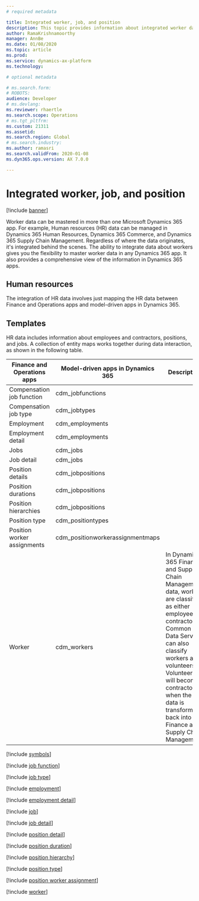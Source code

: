```yaml
---
# required metadata

title: Integrated worker, job, and position
description: This topic provides information about integrated worker data in Microsoft Dynamics 365 apps.
author: RamaKrishnamoorthy
manager: AnnBe
ms.date: 01/08/2020
ms.topic: article
ms.prod: 
ms.service: dynamics-ax-platform
ms.technology: 

# optional metadata

# ms.search.form: 
# ROBOTS: 
audience: Developer
# ms.devlang: 
ms.reviewer: rhaertle
ms.search.scope: Operations
# ms.tgt_pltfrm: 
ms.custom: 21311
ms.assetid: 
ms.search.region: Global
# ms.search.industry: 
ms.author: ramasri
ms.search.validFrom: 2020-01-08
ms.dyn365.ops.version: AX 7.0.0

---
```


# Integrated worker, job, and position

[!include [banner](../../includes/banner.md)]



Worker data can be mastered in more than one Microsoft Dynamics 365 app. For example, Human resources (HR) data can be managed in Dynamics 365 Human Resources, Dynamics 365 Commerce, and Dynamics 365 Supply Chain Management. Regardless of where the data originates, it's integrated behind the scenes. The ability to integrate data about workers gives you the flexibility to master worker data in any Dynamics 365 app. It also provides a comprehensive view of the information in Dynamics 365 apps.

## Human resources

The integration of HR data involves just mapping the HR data between Finance and Operations apps and model-driven apps in Dynamics 365.

## Templates

HR data includes information about employees and contractors, positions, and jobs. A collection of entity maps works together during data interaction, as shown in the following table.

| Finance and Operations apps | Model-driven apps in Dynamics 365 | Description |
|-----------------------------|----------------------------------|-------------|
| Compensation job function | cdm\_jobfunctions | |
| Compensation job type | cdm\_jobtypes | |
| Employment | cdm\_employments | |
| Employment detail | cdm\_employments | |
| Jobs | cdm\_jobs | |
| Job detail | cdm\_jobs | |
| Position details | cdm\_jobpositions | |
| Position durations | cdm\_jobpositions | |
| Position hierarchies | cdm\_jobpositions | |
| Position type | cdm\_positiontypes | |
| Position worker assignments | cdm\_positionworkerassignmentmaps | |
| Worker | cdm\_workers | In Dynamics 365 Finance and Supply Chain Management data, workers are classified as either employees or contractors. Common Data Service can also classify workers as volunteers. Volunteers will become contractors when the data is transformed back into Finance and Supply Chain Management. |

[!include [symbols](../../includes/dual-write-symbols.md)]

[!include [job function](includes/JobFunction-cdm-jobfunctions.md)]

[!include [job type](includes/JobType-cdm-jobtypes.md)]

[!include [employment](includes/Employment-cdm-employments.md)]

[!include [employment detail](includes/EmploymentDetail-cdm-employments.md)]

[!include [job](includes/Job-cdm-jobs.md)]

[!include [job detail](includes/JobDetail-cdm-jobs.md)]

[!include [position detail](includes/PositionDetail-cdm-jobpositions.md)]

[!include [position duration](includes/PositionDuration-cdm-jobpositions.md)]

[!include [position hierarchy](includes/PositionHierarchy-cdm-jobpositions.md)]

[!include [position type](includes/PositionType-cdm-positiontypes.md)]

[!include [position worker assignment](includes/PositionWorkerAssignment-cdm-positionworkerassignmentmaps.md)]

[!include [worker](includes/Worker-cdm-workers.md)]
